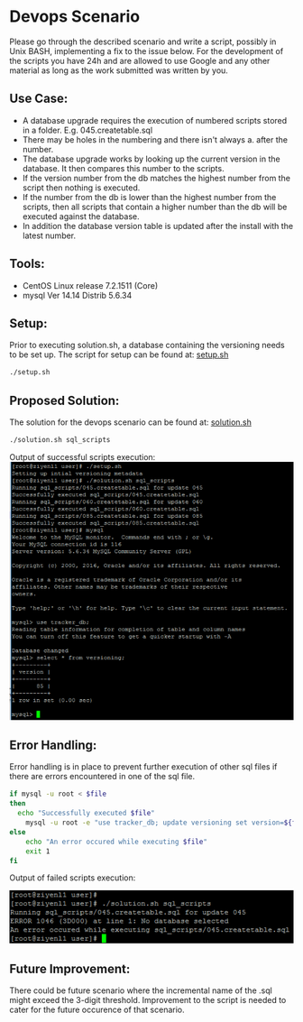 # Devops Scenario
Please go through the described scenario and write a script, possibly in Unix BASH, implementing a fix to the issue below. For the development of the scripts you have 24h and are allowed to use Google and any other material as long as the work submitted was written by you.

## Use Case:
- A database upgrade requires the execution of numbered scripts stored in a folder. E.g. 045.createtable.sql
- There may be holes in the numbering and there isn&#39;t always a. after the number.
- The database upgrade works by looking up the current version in the database. It then compares this number to the scripts.
- If the version number from the db matches the highest number from the script then nothing is executed.
- If the number from the db is lower than the highest number from the scripts, then all scripts that contain a higher number than the db will be executed against the database.
- In addition the database version table is updated after the install with the latest number.

## Tools:
- CentOS Linux release 7.2.1511 (Core)
- mysql Ver 14.14 Distrib 5.6.34

## Setup:
Prior to executing solution.sh, a database containing the versioning needs to be set up. The script for setup can be found at: [setup.sh](https://github.com/ziyenl/devops-scenario/blob/master/setup.sh)
```bash
./setup.sh
```

## Proposed Solution:
The solution for the devops scenario can be found at: [solution.sh](https://github.com/ziyenl/devops-scenario/blob/master/solution.sh)
```bash
./solution.sh sql_scripts
```
Output of successful scripts execution:
![alt text](https://github.com/ziyenl/devops-scenario/blob/master/images/successful_output.png "Successful output")

## Error Handling:
Error handling is in place to prevent further execution of other sql files if there are errors encountered in one of the sql file.
```bash
if mysql -u root < $file
then 
  echo "Successfully executed $file"
	mysql -u root -e "use tracker_db; update versioning set version=${file_name:0:3}"
else
	echo "An error occured while executing $file"
	exit 1
fi
```
Output of failed scripts execution:

![alt text](https://github.com/ziyenl/devops-scenario/blob/master/images/fail_output.png "Failed output")

## Future  Improvement:
There could be future scenario where the incremental name of the .sql might exceed the 3-digit threshold. Improvement to the script is needed to cater for the future occurence of that scenario.
